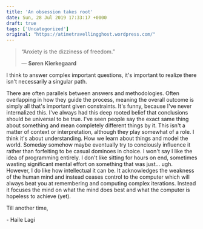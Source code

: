 ```yaml
---
title: 'An obsession takes root'
date: Sun, 28 Jul 2019 17:33:17 +0000
draft: true
tags: ['Uncategorized']
original: "https://atimetravellingghost.wordpress.com/"
---
```


> “Anxiety is the dizziness of freedom.” 
> 
> — **Søren Kierkegaard**

I think to answer complex important questions, it's important to realize there isn't necessarily a singular path.

There are often parallels between answers and methodologies. Often overlapping in how they guide the process, meaning the overall outcome is simply all that's important given constraints. It's funny, because I've never internalized this. I've always had this deep rooted belief that conclusions should be universal to be true. I've seen people say the exact same thing about something and mean completely different things by it. This isn't a matter of context or interpretation, although they play somewhat of a role. I think it's about understanding. How we learn about things and model the world. Someday somehow maybe eventually try to conciously influence it rather than forfeiting to be casual dominoes in choice. I won't say I like the idea of programming entirely. I don't like sitting for hours on end, sometimes wasting significant mental effort on something that was just... ugh. However, I do like how intellectual it can be. It acknowledges the weakness of the human mind and instead ceases control to the computer which will always beat you at remembering and computing complex iterations. Instead it focuses the mind on what the mind does best and what the computer is hopeless to achieve (yet).

Till another time,

\- Haile Lagi